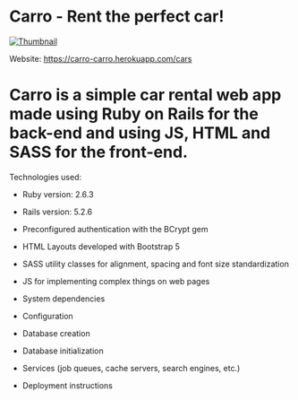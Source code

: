 # Carro - Rent the perfect car!

[![Thumbnail](https://carro-carro.herokuapp.com/cars)](https://carro-carro.herokuapp.com/cars)

Website: https://carro-carro.herokuapp.com/cars

# Carro is a simple car rental web app made using Ruby on Rails for the back-end and using JS, HTML and SASS for the front-end.

Technologies used:

- Ruby version: 2.6.3
- Rails version: 5.2.6
- Preconfigured authentication with the BCrypt gem
- HTML Layouts developed with Bootstrap 5
- SASS utility classes for alignment, spacing and font size standardization
- JS for implementing complex things on web pages

- System dependencies

- Configuration

- Database creation

- Database initialization

- Services (job queues, cache servers, search engines, etc.)

- Deployment instructions
